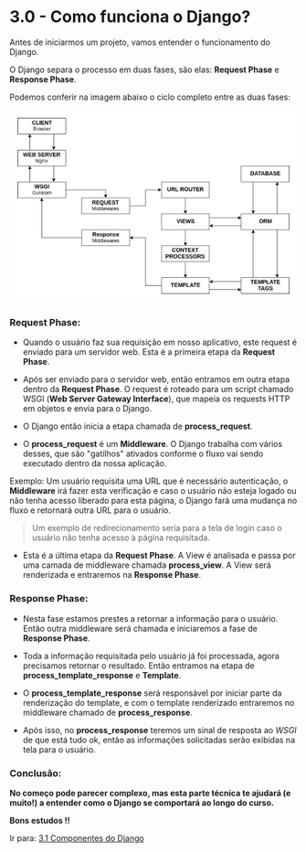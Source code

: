 # 3.0 - Como funciona o Django?

Antes de iniciarmos um projeto, vamos entender o funcionamento do Django.

O Django separa o processo em duas fases, são elas:
**Request Phase** e **Response Phase**.

Podemos conferir na imagem abaixo o ciclo completo entre as duas fases:

<p align="center">
<img src="../images/django-lifecycle.png" alt="Ciclo de vida do Django">
</p>

<h3>Request Phase:</h3>

- Quando o usuário faz sua requisição em nosso aplicativo, este request é enviado para um servidor web. Esta é a primeira
etapa da **Request Phase**.

- Após ser enviado para o servidor web, então entramos em outra etapa dentro da **Request Phase**. O request é roteado
para um script chamado WSGI (**Web Server Gateway Interface**), que mapeia os requests HTTP em objetos e envia para o
Django.

- O Django então inicia a etapa chamada de **process_request**.

- O **process_request** é um **Middleware**. O Django trabalha com vários desses, que são "gatilhos" ativados conforme o
fluxo
vai sendo executado dentro da nossa aplicação.

Exemplo: Um usuário requisita uma URL que é necessário autenticação, o **Middleware** irá fazer esta verificação e caso
o usuário não esteja logado ou não tenha acesso liberado para esta página, o Django fará uma mudança no fluxo e
retornará outra URL para o usuário.
> Um exemplo de redirecionamento seria para a tela de login caso o usuário não tenha acesso à página requisitada.

- Esta é a última etapa da **Request Phase**. A View é analisada e passa por uma camada de middleware chamada **process_view**.
A View será renderizada e entraremos na **Response Phase**.

<h3>Response Phase:</h3>

- Nesta fase estamos prestes a retornar a informação para o usuário. Então outra middleware será chamada e iniciaremos a
fase de **Response Phase**.

- Toda a informação requisitada pelo usuário já foi processada, agora precisamos retornar o resultado. Então entramos na etapa de **process_template_response** e **Template**.

- O **process_template_response** será responsável por iniciar parte da renderização do template, e com o template
renderizado entraremos no middleware chamado de **process_response**.

- Após isso, no **process_response** teremos um sinal de resposta ao *WSGI* de que está tudo ok, então as informações
solicitadas serão exibidas na tela para o usuário.

### Conclusão:

**No começo pode parecer complexo, mas esta parte técnica te ajudará (e muito!) a entender como o Django se comportará ao longo do curso.**

**Bons estudos !!**

Ir para: [3.1 Componentes do Django](01-MTV.md)
